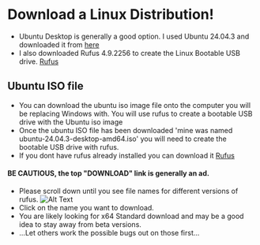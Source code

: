 # Download a Linux Distribution! 
- Ubuntu Desktop is generally a good option. I used Ubuntu 24.04.3 and downloaded it from [here](https://ubuntu.com/download/desktop)
- I also downloaded Rufus 4.9.2256 to create the Linux Bootable USB drive. [Rufus](https://rufus.ie/en/#google_vignette) 
## Ubuntu ISO file
- You can download the ubuntu iso image file onto the computer you will be replacing Windows with. You will use rufus to create a bootable USB drive with the Ubuntu iso image
- Once the ubuntu ISO file has been downloaded 'mine was named ubuntu-24.04.3-desktop-amd64.iso' you will need to create the bootable USB drive with rufus.
- If you dont have rufus already installed you can download it [Rufus](https://rufus.ie/en/#google_vignette)
#### BE CAUTIOUS, the top "DOWNLOAD" link is generally an ad.
- Please scroll down until you see file names for different versions of rufus.
![Alt Text](images/Rufus_filenames)
- Click on the name you want to download.
- You are likely looking for x64 Standard download and may be a good idea to stay away from beta versions.
- ...Let others work the possible bugs out on those first... 

